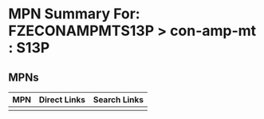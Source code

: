 



# MPN Summary For: FZECONAMPMTS13P > con-amp-mt : S13P

## MPNs
  

|MPN|Direct Links|Search Links|
| :--- | :--- | :--- |
||||
